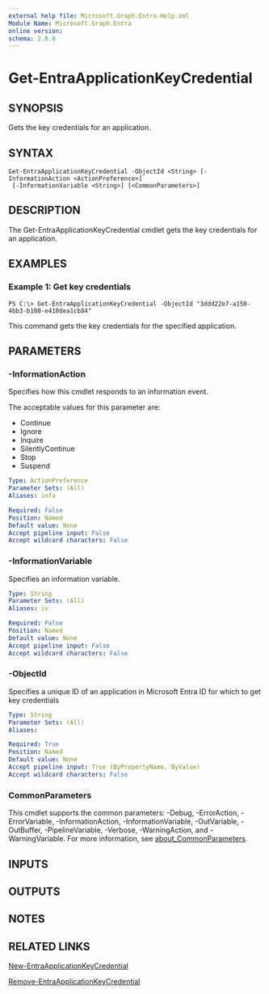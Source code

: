 ```yaml
---
external help file: Microsoft.Graph.Entra-Help.xml
Module Name: Microsoft.Graph.Entra
online version:
schema: 2.0.0
---
```


# Get-EntraApplicationKeyCredential

## SYNOPSIS
Gets the key credentials for an application.

## SYNTAX

```
Get-EntraApplicationKeyCredential -ObjectId <String> [-InformationAction <ActionPreference>]
 [-InformationVariable <String>] [<CommonParameters>]
```

## DESCRIPTION
The Get-EntraApplicationKeyCredential cmdlet gets the key credentials for an application.

## EXAMPLES

### Example 1: Get key credentials
```
PS C:\> Get-EntraApplicationKeyCredential -ObjectId "3ddd22e7-a150-4bb3-b100-e410dea1cb84"
```

This command gets the key credentials for the specified application.

## PARAMETERS

### -InformationAction
Specifies how this cmdlet responds to an information event.

The acceptable values for this parameter are:

- Continue
- Ignore
- Inquire
- SilentlyContinue
- Stop
- Suspend

```yaml
Type: ActionPreference
Parameter Sets: (All)
Aliases: infa

Required: False
Position: Named
Default value: None
Accept pipeline input: False
Accept wildcard characters: False
```

### -InformationVariable
Specifies an information variable.

```yaml
Type: String
Parameter Sets: (All)
Aliases: iv

Required: False
Position: Named
Default value: None
Accept pipeline input: False
Accept wildcard characters: False
```

### -ObjectId
Specifies a unique ID of an application in Microsoft Entra ID for which to get key credentials

```yaml
Type: String
Parameter Sets: (All)
Aliases:

Required: True
Position: Named
Default value: None
Accept pipeline input: True (ByPropertyName, ByValue)
Accept wildcard characters: False
```

### CommonParameters
This cmdlet supports the common parameters: -Debug, -ErrorAction, -ErrorVariable, -InformationAction, -InformationVariable, -OutVariable, -OutBuffer, -PipelineVariable, -Verbose, -WarningAction, and -WarningVariable. For more information, see [about_CommonParameters](http://go.microsoft.com/fwlink/?LinkID=113216).

## INPUTS

## OUTPUTS

## NOTES

## RELATED LINKS

[New-EntraApplicationKeyCredential]()

[Remove-EntraApplicationKeyCredential]()

